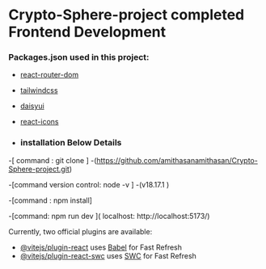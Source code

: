 # Crypto-Sphere-project completed Frontend Development
### Packages.json used in this project:

- [react-router-dom](https://www.npmjs.com/package/react-router-dom)
- [tailwindcss](https://tailwindcss.com/docs/guides/vite)
- [daisyui](https://daisyui.com/docs/install/)
- [react-icons](https://www.npmjs.com/package/react-icons)
  
- ### installation Below Details
-[ command : git clone ]
-(https://github.com/amithasanamithasan/Crypto-Sphere-project.git)

-[command version control: node -v ]
 -(v18.17.1 )

-[command : npm install]

-[command: npm run dev ]( localhost:  http://localhost:5173/)






Currently, two official plugins are available:

- [@vitejs/plugin-react](https://github.com/vitejs/vite-plugin-react/blob/main/packages/plugin-react/README.md) uses [Babel](https://babeljs.io/) for Fast Refresh
- [@vitejs/plugin-react-swc](https://github.com/vitejs/vite-plugin-react-swc) uses [SWC](https://swc.rs/) for Fast Refresh
